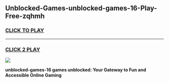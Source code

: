 
## Unblocked-Games-unblocked-games-16-Play-Free-zqhmh
<h3>
<a href="https://premium76.site?title=unblocked-games-16&ref=15A">CLICK TO PLAY</a></h3>
<hr>

<h3>
<a href="https://premium76.site?title=unblocked-games-16&ref=15A">CLICK 2 PLAY</a>
  
</h3>

<a href="https://premium76.site?title=unblocked-games-16&ref=15A"><img src="https://clearcache.store/games.png"></a>


**unblocked-games-16 games unblocked: Your Gateway to Fun and Accessible Online Gaming**
